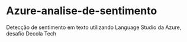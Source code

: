 # Azure-analise-de-sentimento
Detecção de sentimento em texto utilizando Language Studio da Azure, desafio Decola Tech
